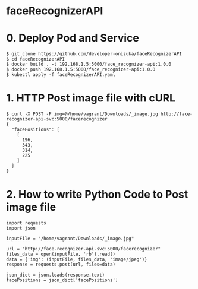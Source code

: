 # faceRecognizerAPI

# 0. Deploy Pod and Service
```
$ git clone https://github.com/developer-onizuka/faceRecognizerAPI
$ cd faceRecognizerAPI
$ docker build . -t 192.168.1.5:5000/face_recognizer-api:1.0.0
$ docker push 192.168.1.5:5000/face_recognizer-api:1.0.0 
$ kubectl apply -f faceRecognizerAPI.yaml
```

# 1. HTTP Post image file with cURL
```
$ curl -X POST -F img=@/home/vagrant/Downloads/_image.jpg http://face-recognizer-api-svc:5000/facerecognizer
{
  "facePositions": [
    [
      196, 
      343, 
      314, 
      225
    ]
  ]
}
```

# 2. How to write Python Code to Post image file
```
import requests
import json

inputFile = "/home/vagrant/Downloads/_image.jpg"

url = "http://face-recognizer-api-svc:5000/facerecognizer"
files_data = open(inputFile, 'rb').read()
data = {'img': (inputFile, files_data, 'image/jpeg')}
response = requests.post(url, files=data)

json_dict = json.loads(response.text)
facePositions = json_dict['facePositions']
```
